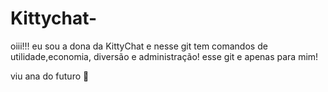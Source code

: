# Kittychat-
oiii!!!
eu sou a dona da KittyChat e nesse git tem comandos de utilidade,economia, diversão e administração!
esse git e apenas para mim!

viu ana do futuro 🤨
